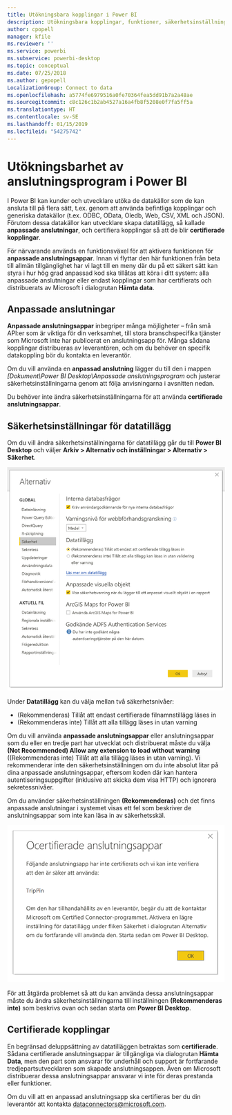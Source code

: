 ```yaml
---
title: Utökningsbara kopplingar i Power BI
description: Utökningsbara kopplingar, funktioner, säkerhetsinställningar och certifierade kopplingar
author: cpopell
manager: kfile
ms.reviewer: ''
ms.service: powerbi
ms.subservice: powerbi-desktop
ms.topic: conceptual
ms.date: 07/25/2018
ms.author: gepopell
LocalizationGroup: Connect to data
ms.openlocfilehash: a5774fe6979516a0fe70364fea5dd91b7a2a48ae
ms.sourcegitcommit: c8c126c1b2ab4527a16a4fb8f5208e0f7fa5ff5a
ms.translationtype: HT
ms.contentlocale: sv-SE
ms.lasthandoff: 01/15/2019
ms.locfileid: "54275742"
---
```

# <a name="connector-extensibility-in-power-bi"></a>Utökningsbarhet av anslutningsprogram i Power BI

I Power BI kan kunder och utvecklare utöka de datakällor som de kan ansluta till på flera sätt, t.ex. genom att använda befintliga kopplingar och generiska datakällor (t.ex. ODBC, OData, Oledb, Web, CSV, XML och JSON). Förutom dessa datakällor kan utvecklare skapa datatillägg, så kallade **anpassade anslutningar**, och certifiera kopplingar så att de blir **certifierade kopplingar**.

För närvarande används en funktionsväxel för att aktivera funktionen för **anpassade anslutningsappar**. Innan vi flyttar den här funktionen från beta till allmän tillgänglighet har vi lagt till en meny där du på ett säkert sätt kan styra i hur hög grad anpassad kod ska tillåtas att köra i ditt system: alla anpassade anslutningar eller endast kopplingar som har certifierats och distribuerats av Microsoft i dialogrutan **Hämta data**.

## <a name="custom-connectors"></a>Anpassade anslutningar

**Anpassade anslutningsappar** inbegriper många möjligheter – från små API:er som är viktiga för din verksamhet, till stora branschspecifika tjänster som Microsoft inte har publicerat en anslutningsapp för. Många sådana kopplingar distribueras av leverantören, och om du behöver en specifik datakoppling bör du kontakta en leverantör.

Om du vill använda en **anpassad anslutning** lägger du till den i mappen *\[Dokument\\Power BI Desktop\\Anpassade anslutningsprogram* och justerar säkerhetsinställningarna genom att följa anvisningarna i avsnitten nedan.

Du behöver inte ändra säkerhetsinställningarna för att använda **certifierade anslutningsappar**.

## <a name="data-extension-security"></a>Säkerhetsinställningar för datatillägg

Om du vill ändra säkerhetsinställningarna för datatillägg går du till **Power BI Desktop** och väljer **Arkiv > Alternativ och inställningar > Alternativ > Säkerhet**.

![Välj om du vill läsa in anpassade anslutningar med säkerhetsalternativ för datatillägg](media/desktop-connector-extensibility/data-extension-security-1.png)

Under **Datatillägg** kan du välja mellan två säkerhetsnivåer:

* (Rekommenderas) Tillåt att endast certifierade filnamnstillägg läses in
* (Rekommenderas inte) Tillåt att alla tillägg läses in utan varning

Om du vill använda **anpassade anslutningsappar** eller anslutningsappar som du eller en tredje part har utvecklat och distribuerat måste du välja **(Not Recommended) Allow any extension to load without warning** ((Rekommenderas inte) Tillåt att alla tillägg läses in utan varning). Vi rekommenderar inte den säkerhetsinställningen om du inte absolut litar på dina anpassade anslutningsappar, eftersom koden där kan hantera autentiseringsuppgifter (inklusive att skicka dem visa HTTP) och ignorera sekretessnivåer.

Om du använder säkerhetsinställningen **(Rekommenderas)** och det finns anpassade anslutningar i systemet visas ett fel som beskriver de anslutningsappar som inte kan läsa in av säkerhetsskäl.

![En dialogruta beskriver anpassade anslutningar som inte kan läsas in på grund av säkerhetsinställningarna, i det här fallet TripPin](media/desktop-connector-extensibility/data-extension-security-2.png)

För att åtgärda problemet så att du kan använda dessa anslutningsappar måste du ändra säkerhetsinställningarna till inställningen **(Rekommenderas inte)** som beskrivs ovan och sedan starta om **Power BI Desktop**.

## <a name="certified-connectors"></a>Certifierade kopplingar

En begränsad deluppsättning av datatilläggen betraktas som **certifierade**. Sådana certifierade anslutningsappar är tillgängliga via dialogrutan **Hämta Data**, men den part som ansvarar för underhåll och support är fortfarande tredjepartsutvecklaren som skapade anslutningsappen. Även om Microsoft distribuerar dessa anslutningsappar ansvarar vi inte för deras prestanda eller funktioner.

Om du vill att en anpassad anslutningsapp ska certifieras ber du din leverantör att kontakta dataconnectors@microsoft.com.
